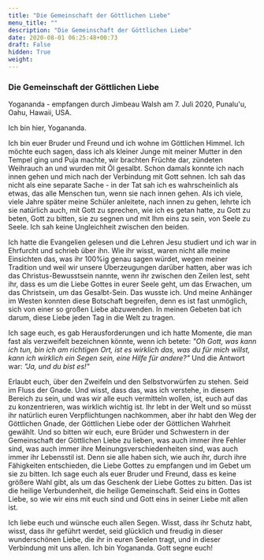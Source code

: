 ```yaml
---
title: "Die Gemeinschaft der Göttlichen Liebe"
menu_title: ""
description: "Die Gemeinschaft der Göttlichen Liebe"
date: 2020-08-01 06:25:48+00:73
draft: False
hidden: True
weight:
---
```

### Die Gemeinschaft der Göttlichen Liebe

Yogananda - empfangen durch Jimbeau Walsh am 7. Juli 2020, Punalu'u, Oahu, Hawaii, USA.

Ich bin hier, Yogananda.

Ich bin euer Bruder und Freund und ich wohne im Göttlichen Himmel. Ich möchte euch sagen, dass ich als kleiner Junge mit meiner Mutter in den Tempel ging und Puja machte, wir brachten Früchte dar, zündeten Weihrauch an und wurden mit Öl gesalbt. Schon damals konnte ich nach innen gehen und mich nach der Verbindung mit Gott sehnen. Ich sah das nicht als eine separate Sache - in der Tat sah ich es wahrscheinlich als etwas, das alle Menschen tun, wenn sie nach innen gehen. Als ich viele, viele Jahre später meine Schüler anleitete, nach innen zu gehen, lehrte ich sie natürlich auch, mit Gott zu sprechen, wie ich es getan hatte, zu Gott zu beten, Gott zu bitten, sie zu segnen und mit Ihm eins zu sein, von Seele zu Seele. Ich sah keine Ungleichheit zwischen den beiden.

Ich hatte die Evangelien gelesen und die Lehren Jesu studiert und ich war in Ehrfurcht und schrieb über ihn. Wie ihr wisst, waren nicht alle meine Einsichten das, was ihr 100%ig genau sagen würdet, wegen meiner Tradition und weil wir unsere Überzeugungen darüber hatten, aber was ich das Christus-Bewusstsein nannte, wenn ihr zwischen den Zeilen lest, seht ihr, dass es um die Liebe Gottes in eurer Seele geht, um das Erwachen, um das Christsein, um das Gesalbt-Sein. Das wusste ich. Und meine Anhänger im Westen konnten diese Botschaft begreifen, denn es ist fast unmöglich, sich von einer so großen Liebe abzuwenden. In meinen Gebeten bat ich darum, diese Liebe jeden Tag in die Welt zu tragen.

Ich sage euch, es gab Herausforderungen und ich hatte Momente, die man fast als verzweifelt bezeichnen könnte, wenn ich betete: *"Oh Gott, was kann ich tun, bin ich am richtigen Ort, ist es wirklich das, was du für mich willst, kann ich wirklich ein Segen sein, eine Hilfe für andere?"* Und die Antwort war: *"Ja, und du bist es!"*

Erlaubt euch, über den Zweifeln und den Selbstvorwürfen zu stehen. Seid im Fluss der Gnade. Und wisst, dass das, was ich verstehe, in diesem Bereich zu sein, und was wir alle euch vermitteln wollen, ist, euch auf das zu konzentrieren, was wirklich wichtig ist. Ihr lebt in der Welt und so müsst ihr natürlich euren Verpflichtungen nachkommen, aber ihr habt den Weg der Göttlichen Gnade, der Göttlichen Liebe oder der Göttlichen Wahrheit gewählt. Und so bitten wir euch, eure Brüder und Schwestern in der Gemeinschaft der Göttlichen Liebe zu lieben, was auch immer ihre Fehler sind, was auch immer ihre Meinungsverschiedenheiten sind, was auch immer ihr Lebensstil ist. Denn sie alle haben sich, wie auch ihr, durch ihre Fähigkeiten entschieden, die Liebe Gottes zu empfangen und im Gebet um sie zu bitten. Ich sage euch als euer Bruder und Freund, dass es keine größere Wahl gibt, als um das Geschenk der Liebe Gottes zu bitten. Das ist die heilige Verbundenheit, die heilige Gemeinschaft. Seid eins in Gottes Liebe, so wie wir eins mit euch sind und Gott eins in seiner Liebe mit allen ist.

Ich liebe euch und wünsche euch allen Segen. Wisst, dass ihr Schutz habt, wisst, dass ihr geführt werdet, seid glücklich und freudig in dieser wunderschönen Liebe, die ihr in euren Seelen tragt, und in dieser Verbindung mit uns allen. Ich bin Yogananda. Gott segne euch!
